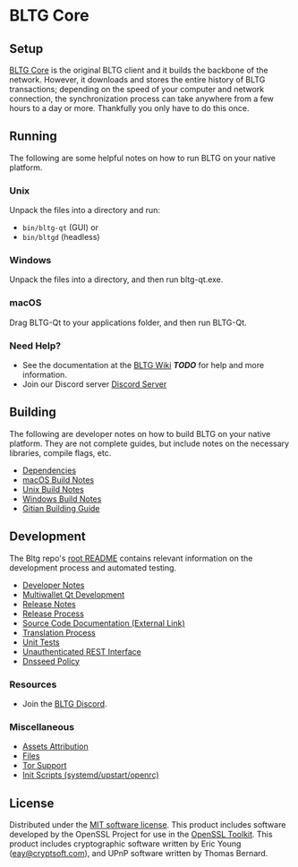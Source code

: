 BLTG Core
=============

Setup
---------------------
[BLTG Core](https://block-logic.com/wallet) is the original BLTG client and it builds the backbone of the network. However, it downloads and stores the entire history of BLTG transactions; depending on the speed of your computer and network connection, the synchronization process can take anywhere from a few hours to a day or more. Thankfully you only have to do this once.

Running
---------------------
The following are some helpful notes on how to run BLTG on your native platform.

### Unix

Unpack the files into a directory and run:

- `bin/bltg-qt` (GUI) or
- `bin/bltgd` (headless)

### Windows

Unpack the files into a directory, and then run bltg-qt.exe.

### macOS

Drag BLTG-Qt to your applications folder, and then run BLTG-Qt.

### Need Help?

* See the documentation at the [BLTG Wiki](https://en.bitcoin.it/wiki/Main_Page) ***TODO***
for help and more information.
* Join our Discord server [Discord Server](https://discord.gg/RggfhTH)

Building
---------------------
The following are developer notes on how to build BLTG on your native platform. They are not complete guides, but include notes on the necessary libraries, compile flags, etc.

- [Dependencies](dependencies.md)
- [macOS Build Notes](build-osx.md)
- [Unix Build Notes](build-unix.md)
- [Windows Build Notes](build-windows.md)
- [Gitian Building Guide](gitian-building.md)

Development
---------------------
The Bltg repo's [root README](/README.md) contains relevant information on the development process and automated testing.

- [Developer Notes](developer-notes.md)
- [Multiwallet Qt Development](multiwallet-qt.md)
- [Release Notes](release-notes.md)
- [Release Process](release-process.md)
- [Source Code Documentation (External Link)](https://www.fuzzbawls.pw/pivx/doxygen/)
- [Translation Process](translation_process.md)
- [Unit Tests](unit-tests.md)
- [Unauthenticated REST Interface](REST-interface.md)
- [Dnsseed Policy](dnsseed-policy.md)

### Resources
* Join the [BLTG Discord](https://discord.gg/RggfhTH).

### Miscellaneous
- [Assets Attribution](assets-attribution.md)
- [Files](files.md)
- [Tor Support](tor.md)
- [Init Scripts (systemd/upstart/openrc)](init.md)

License
---------------------
Distributed under the [MIT software license](/COPYING).
This product includes software developed by the OpenSSL Project for use in the [OpenSSL Toolkit](https://www.openssl.org/). This product includes
cryptographic software written by Eric Young ([eay@cryptsoft.com](mailto:eay@cryptsoft.com)), and UPnP software written by Thomas Bernard.
